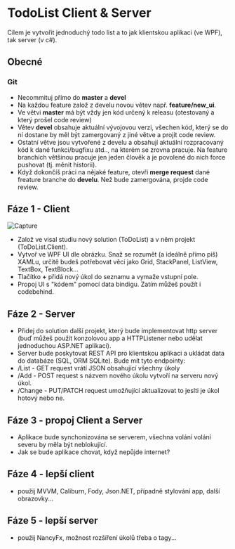 # TodoList Client & Server
Cílem je vytvořit jednoduchý todo list a to jak klientskou aplikaci (ve WPF), tak server (v c#).

## Obecné

### Git
 - Necommituj přímo do **master** a **devel**
 - Na každou feature založ z develu novou větev např. **feature/new_ui**.
 - Ve větvi **master** má být vždy jen kód určený k releasu (otestovaný a který prošel code review)
 - Větev **devel** obsahuje aktuální vývojovou verzi, všechen kód, který se do ní dostane by měl být zamergovaný z jiné větve a projít code review.
 - Ostatní větve jsou vytvořené z develu a obsahují aktuální rozpracovaný kód k dané funkci/bugfixu atd.., na kterém se zrovna pracuje. Na feature branchích většinou pracuje jen jeden člověk a je povolené do nich force pushovat (tj. měnit historii).
 - Když dokončíš práci na nějaké feature, otevři **merge request** dané freature branche do **develu**. Než bude zamergována, projde code review.

## Fáze 1 - Client
![Capture](/uploads/33df90f0c855a05d6512416fae2832b9/Capture.PNG)
 - Založ ve visal studiu nový solution (ToDoList) a v něm projekt (ToDoList.Client).
 - Vytvoř ve WPF UI dle obrázku. Snaž se rozumět (a ideálně přímo piš) XAMLu, určitě budeš potřebovat věci jako Grid, StackPanel, ListView, TextBox, TextBlock...
 - Tlačítko **+** přidá nový úkol do seznamu a vymaže vstupní pole.
 - Propoj UI s "kódem" pomocí data bindigu. Zatím můžeš použít i codebehind.

## Fáze 2 - Server
 - Přidej do solution další projekt, který bude implementovat http server (buď můžeš použít konzolovou app a HTTPListener nebo udělat jednoduchou ASP.NET aplikaci).
 - Server bude poskytovat REST API pro klientskou aplikaci a ukládat data do databáze (SQL, ORM SQLite). Bude mít tyto endpointy:
 - /List - GET request vrátí JSON obsahující všechny úkoly
 - /Add - POST request s názvem nového úkolu vytvoří na serveru nový úkol.
 - /Change - PUT/PATCH request umožňující aktualizovat to jeslti je úkol hotový nebo ne.
 
## Fáze 3 - propoj Client a Server
 - Aplikace bude synchonizována se serverem, všechna volání volání severu by měla být neblokující.
 - Jak se bude aplikace chovat, když nepůjde internet?

## Fáze 4 - lepší client
 - použij MVVM, Caliburn, Fody, Json.NET, případně stylování app, další obrazovky...

## Fáze 5 - lepší server
 - použij NancyFx, možnost rozšíření úkolů třeba o tagy...